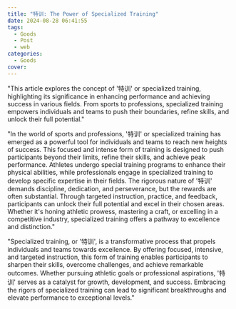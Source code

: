 ```yaml
---
title: "特训: The Power of Specialized Training"
date: 2024-08-28 06:41:55
tags:
  - Goods
  - Post
  - web
categories:
  - Goods
cover: 
---
```


"This article explores the concept of '特训' or specialized training, highlighting its significance in enhancing performance and achieving success in various fields. From sports to professions, specialized training empowers individuals and teams to push their boundaries, refine skills, and unlock their full potential."

"In the world of sports and professions, '特训' or specialized training has emerged as a powerful tool for individuals and teams to reach new heights of success. This focused and intense form of training is designed to push participants beyond their limits, refine their skills, and achieve peak performance. Athletes undergo special training programs to enhance their physical abilities, while professionals engage in specialized training to develop specific expertise in their fields. The rigorous nature of '特训' demands discipline, dedication, and perseverance, but the rewards are often substantial. Through targeted instruction, practice, and feedback, participants can unlock their full potential and excel in their chosen areas. Whether it's honing athletic prowess, mastering a craft, or excelling in a competitive industry, specialized training offers a pathway to excellence and distinction."

"Specialized training, or '特训', is a transformative process that propels individuals and teams towards excellence. By offering focused, intensive, and targeted instruction, this form of training enables participants to sharpen their skills, overcome challenges, and achieve remarkable outcomes. Whether pursuing athletic goals or professional aspirations, '特训' serves as a catalyst for growth, development, and success. Embracing the rigors of specialized training can lead to significant breakthroughs and elevate performance to exceptional levels."

